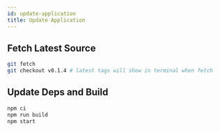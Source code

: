 ```yaml
---
id: update-application
title: Update Application
---
```


## Fetch Latest Source

```sh
git fetch
git checkout v0.1.4 # latest tags will show in terminal when fetch
```

## Update Deps and Build

```sh
npm ci
npm run build
npm start
```
